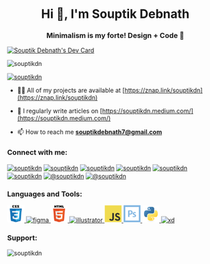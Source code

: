 <h1 align="center">Hi 👋, I'm Souptik Debnath</h1>
<h3 align="center">Minimalism is my forte! Design + Code 🔮</h3>

<a href="https://app.daily.dev/souptikdn"><img src="https://api.daily.dev/devcards/6a029189ab7b47c29a46bea659daf4a7.png?r=xzm" width="400" alt="Souptik Debnath's Dev Card"/></a>

<p align="left"> <img src="https://komarev.com/ghpvc/?username=souptikdn&label=Profile%20views&color=0e75b6&style=flat" alt="souptikdn" /> </p>

<p align="left"> <a href="https://twitter.com/souptikdn" target="blank"><img src="https://img.shields.io/twitter/follow/souptikdn?logo=twitter&style=for-the-badge" alt="souptikdn" /></a> </p>

- 👨‍💻 All of my projects are available at [https://znap.link/souptikdn](https://znap.link/souptikdn)

- 📝 I regularly write articles on [https://souptikdn.medium.com/](https://souptikdn.medium.com/)

- 📫 How to reach me **souptikdebnath7@gmail.com**

<h3 align="left">Connect with me:</h3>
<p align="left">
<a href="https://dev.to/souptikdn" target="blank"><img align="center" src="https://raw.githubusercontent.com/rahuldkjain/github-profile-readme-generator/master/src/images/icons/Social/devto.svg" alt="souptikdn" height="30" width="40" /></a>
<a href="https://twitter.com/souptikdn" target="blank"><img align="center" src="https://raw.githubusercontent.com/rahuldkjain/github-profile-readme-generator/master/src/images/icons/Social/twitter.svg" alt="souptikdn" height="30" width="40" /></a>
<a href="https://linkedin.com/in/souptikdn" target="blank"><img align="center" src="https://raw.githubusercontent.com/rahuldkjain/github-profile-readme-generator/master/src/images/icons/Social/linked-in-alt.svg" alt="souptikdn" height="30" width="40" /></a>
<a href="https://instagram.com/souptikdn" target="blank"><img align="center" src="https://raw.githubusercontent.com/rahuldkjain/github-profile-readme-generator/master/src/images/icons/Social/instagram.svg" alt="souptikdn" height="30" width="40" /></a>
<a href="https://dribbble.com/souptikdn" target="blank"><img align="center" src="https://raw.githubusercontent.com/rahuldkjain/github-profile-readme-generator/master/src/images/icons/Social/dribbble.svg" alt="souptikdn" height="30" width="40" /></a>
<a href="https://www.behance.net/souptikdn" target="blank"><img align="center" src="https://raw.githubusercontent.com/rahuldkjain/github-profile-readme-generator/master/src/images/icons/Social/behance.svg" alt="souptikdn" height="30" width="40" /></a>
<a href="https://hashnode.com/@souptikdn" target="blank"><img align="center" src="https://raw.githubusercontent.com/rahuldkjain/github-profile-readme-generator/master/src/images/icons/Social/hashnode.svg" alt="@souptikdn" height="30" width="40" /></a>
<a href="https://medium.com/@souptikdn" target="blank"><img align="center" src="https://raw.githubusercontent.com/rahuldkjain/github-profile-readme-generator/master/src/images/icons/Social/medium.svg" alt="@souptikdn" height="30" width="40" /></a>
</p>

<h3 align="left">Languages and Tools:</h3>
<p align="left"> <a href="https://www.w3schools.com/css/" target="_blank" rel="noreferrer"> <img src="https://raw.githubusercontent.com/devicons/devicon/master/icons/css3/css3-original-wordmark.svg" alt="css3" width="40" height="40"/> </a> <a href="https://www.figma.com/" target="_blank" rel="noreferrer"> <img src="https://www.vectorlogo.zone/logos/figma/figma-icon.svg" alt="figma" width="40" height="40"/> </a> <a href="https://www.w3.org/html/" target="_blank" rel="noreferrer"> <img src="https://raw.githubusercontent.com/devicons/devicon/master/icons/html5/html5-original-wordmark.svg" alt="html5" width="40" height="40"/> </a> <a href="https://www.adobe.com/in/products/illustrator.html" target="_blank" rel="noreferrer"> <img src="https://www.vectorlogo.zone/logos/adobe_illustrator/adobe_illustrator-icon.svg" alt="illustrator" width="40" height="40"/> </a> <a href="https://developer.mozilla.org/en-US/docs/Web/JavaScript" target="_blank" rel="noreferrer"> <img src="https://raw.githubusercontent.com/devicons/devicon/master/icons/javascript/javascript-original.svg" alt="javascript" width="40" height="40"/> </a> <a href="https://www.photoshop.com/en" target="_blank" rel="noreferrer"> <img src="https://raw.githubusercontent.com/devicons/devicon/master/icons/photoshop/photoshop-line.svg" alt="photoshop" width="40" height="40"/> </a> <a href="https://www.python.org" target="_blank" rel="noreferrer"> <img src="https://raw.githubusercontent.com/devicons/devicon/master/icons/python/python-original.svg" alt="python" width="40" height="40"/> </a> <a href="https://www.adobe.com/products/xd.html" target="_blank" rel="noreferrer"> <img src="https://cdn.worldvectorlogo.com/logos/adobe-xd.svg" alt="xd" width="40" height="40"/> </a> </p>

<h3 align="left">Support:</h3>
<p><a href="https://www.buymeacoffee.com/souptikdn"> <img align="left" src="https://cdn.buymeacoffee.com/buttons/v2/default-yellow.png" height="50" width="210" alt="souptikdn" /></a></p><br><br>
